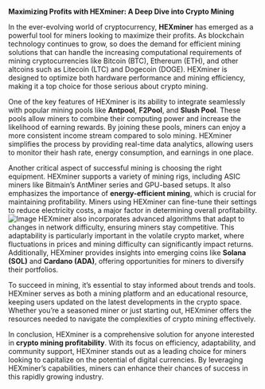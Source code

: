 **Maximizing Profits with HEXminer: A Deep Dive into Crypto Mining**

In the ever-evolving world of cryptocurrency, **HEXminer** has emerged as a powerful tool for miners looking to maximize their profits. As blockchain technology continues to grow, so does the demand for efficient mining solutions that can handle the increasing computational requirements of mining cryptocurrencies like Bitcoin (BTC), Ethereum (ETH), and other altcoins such as Litecoin (LTC) and Dogecoin (DOGE). HEXminer is designed to optimize both hardware performance and mining efficiency, making it a top choice for those serious about crypto mining.

One of the key features of HEXminer is its ability to integrate seamlessly with popular mining pools like **Antpool**, **F2Pool**, and **Slush Pool**. These pools allow miners to combine their computing power and increase the likelihood of earning rewards. By joining these pools, miners can enjoy a more consistent income stream compared to solo mining. HEXminer simplifies the process by providing real-time data analytics, allowing users to monitor their hash rate, energy consumption, and earnings in one place.

Another critical aspect of successful mining is choosing the right equipment. HEXminer supports a variety of mining rigs, including ASIC miners like Bitmain’s AntMiner series and GPU-based setups. It also emphasizes the importance of **energy-efficient mining**, which is crucial for maintaining profitability. Miners using HEXminer can fine-tune their settings to reduce electricity costs, a major factor in determining overall profitability.
 ![Image](https://github.com/user-attachments/assets/b6e7b7a2-655e-4d44-8baa-20c566a3cb65)
HEXminer also incorporates advanced algorithms that adapt to changes in network difficulty, ensuring miners stay competitive. This adaptability is particularly important in the volatile crypto market, where fluctuations in prices and mining difficulty can significantly impact returns. Additionally, HEXminer provides insights into emerging coins like **Solana (SOL)** and **Cardano (ADA)**, offering opportunities for miners to diversify their portfolios.

To succeed in mining, it’s essential to stay informed about trends and tools. HEXminer serves as both a mining platform and an educational resource, keeping users updated on the latest developments in the crypto space. Whether you’re a seasoned miner or just starting out, HEXminer offers the resources needed to navigate the complexities of crypto mining effectively.

In conclusion, HEXminer is a comprehensive solution for anyone interested in **crypto mining profitability**. With its focus on efficiency, adaptability, and community support, HEXminer stands out as a leading choice for miners looking to capitalize on the potential of digital currencies. By leveraging HEXminer’s capabilities, miners can enhance their chances of success in this rapidly growing industry.